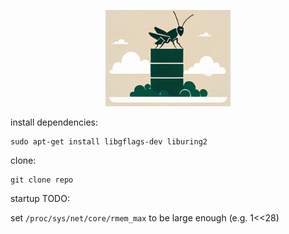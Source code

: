 <p style="text-align:center">
<img src="logos/logo.png" alt="grasshopper-db" width="200"/>
</p>

install dependencies:
```shell
sudo apt-get install libgflags-dev liburing2
```

clone:
```shell
git clone repo
```

startup TODO:

set `/proc/sys/net/core/rmem_max` to be large enough (e.g. 1<<28)